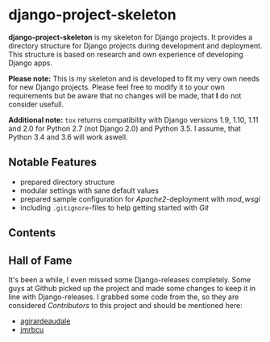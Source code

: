 # django-project-skeleton

**django-project-skeleton** is my skeleton for Django projects. It provides a directory structure for Django projects during development and deployment. This structure is based on research and own experience of developing Django apps.

**Please note:** This is *my* skeleton and is developed to fit my very own needs for new Django projects. Please feel free to modify it to your own requirements but be aware that no changes will be made, that **I** do not consider usefull.

**Additional note:** `tox` returns compatibility with Django versions 1.9, 1.10, 1.11 and 2.0 for Python 2.7 (not Django 2.0) and Python 3.5. I assume, that Python 3.4 and 3.6 will work aswell.

## Notable Features

-   prepared directory structure
-   modular settings with sane default values
-   prepared sample configuration for *Apache2*-deployment with *mod\_wsgi*
-   including `.gitignore`-files to help getting started with *Git*

## Contents

## Hall of Fame

It's been a while, I even missed some Django-releases completely. Some guys at Github picked up the project and made some changes to keep it in line with Django-releases. I grabbed some code from the, so they are considered *Contributors* to this project and should be mentioned here:

-   [agirardeaudale](https://github.com/agirardeuadale)
-   [jmrbcu](https://github.com/jmrbcu)

